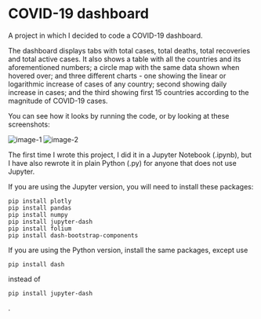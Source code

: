 # COVID-19 dashboard

A project in which I decided to code a COVID-19 dashboard.

The dashboard displays tabs with total cases, total deaths, total recoveries and total active cases. It also shows a table with all the countries and its aforementioned numbers; a circle map with the same data shown when hovered over; and three different charts - one showing the linear or logarithmic increase of cases of any country; second showing daily increase in cases; and the third showing first 15 countries according to the magnitude of COVID-19 cases.

You can see how it looks by running the code, or by looking at these screenshots:

![image-1](https://user-images.githubusercontent.com/39343969/125302868-0618ea00-e335-11eb-8541-d4cae6ad0016.png)
![image-2](https://user-images.githubusercontent.com/39343969/125302885-0a450780-e335-11eb-9b27-da779b68f991.png)

The first time I wrote this project, I did it in a Jupyter Notebook (.ipynb), but I have also rewrote it in plain Python (.py) for anyone that does not use Jupyter.

If you are using the Jupyter version, you will need to install these packages:
```
pip install plotly
pip install pandas
pip install numpy
pip install jupyter-dash
pip install folium
pip install dash-bootstrap-components
```

If you are using the Python version, install the same packages, except use
```
pip install dash
```
instead of
```
pip install jupyter-dash
```
.
